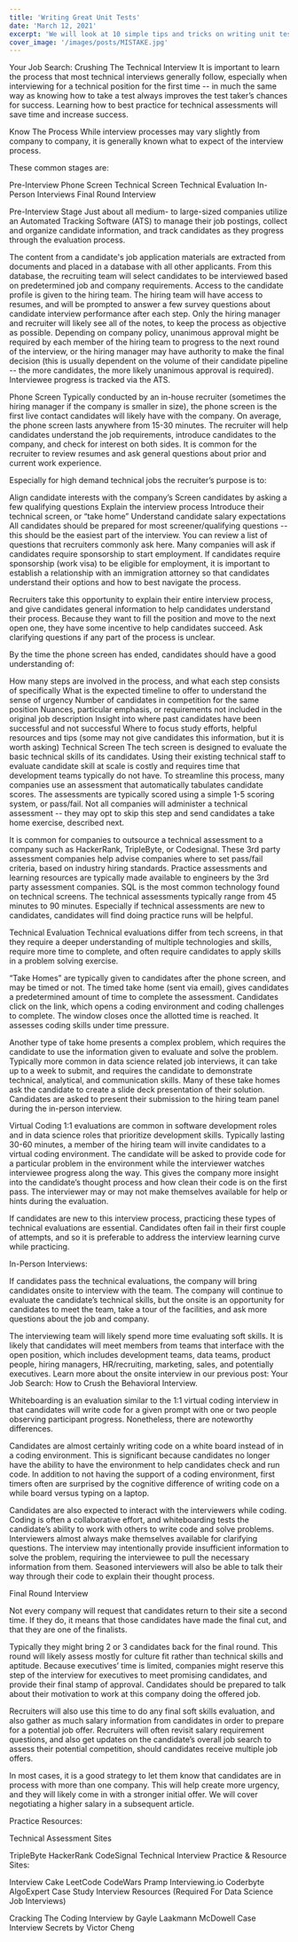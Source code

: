 ```yaml
---
title: 'Writing Great Unit Tests'
date: 'March 12, 2021'
excerpt: 'We will look at 10 simple tips and tricks on writing unit tests in JavaScript'
cover_image: '/images/posts/MISTAKE.jpg'
---
```


Your Job Search: Crushing The Technical Interview
It is important to learn the process that most technical interviews generally follow, especially when interviewing for a technical position for the first time -- in much the same way as knowing how to take a test always improves the test taker’s chances for success. Learning how to best practice for technical assessments will save time and increase success.

Know The Process
While interview processes may vary slightly from company to company, it is generally known what to expect of the interview process.

These common stages are:

Pre-Interview
Phone Screen
Technical Screen
Technical Evaluation
In-Person Interviews
Final Round Interview

Pre-Interview Stage
Just about all medium- to large-sized companies utilize an Automated Tracking Software (ATS) to manage their job postings, collect and organize candidate information, and track candidates as they progress through the evaluation process.

The content from a candidate's job application materials are extracted from documents and placed in a database with all other applicants. From this database, the recruiting team will select candidates to be interviewed based on predetermined job and company requirements. Access to the candidate profile is given to the hiring team. The hiring team will have access to resumes, and will be prompted to answer a few survey questions about candidate interview performance after each step. Only the hiring manager and recruiter will likely see all of the notes, to keep the process as objective as possible. Depending on company policy, unanimous approval might be required by each member of the hiring team to progress to the next round of the interview, or the hiring manager may have authority to make the final decision (this is usually dependent on the volume of their candidate pipeline -- the more candidates, the more likely unanimous approval is required). Interviewee progress is tracked via the ATS.

Phone Screen
Typically conducted by an in-house recruiter (sometimes the hiring manager if the company is smaller in size), the phone screen is the first live contact candidates will likely have with the company. On average, the phone screen lasts anywhere from 15-30 minutes. The recruiter will help candidates understand the job requirements, introduce candidates to the company, and check for interest on both sides. It is common for the recruiter to review resumes and ask general questions about prior and current work experience.

Especially for high demand technical jobs the recruiter’s purpose is to:

Align candidate interests with the company’s
Screen candidates by asking a few qualifying questions
Explain the interview process
Introduce their technical screen, or “take home”
Understand candidate salary expectations
All candidates should be prepared for most screener/qualifying questions -- this should be the easiest part of the interview. You can review a list of questions that recruiters commonly ask here. Many companies will ask if candidates require sponsorship to start employment. If candidates require sponsorship (work visa) to be eligible for employment, it is important to establish a relationship with an immigration attorney so that candidates understand their options and how to best navigate the process.

Recruiters take this opportunity to explain their entire interview process, and give candidates general information to help candidates understand their process. Because they want to fill the position and move to the next open one, they have some incentive to help candidates succeed. Ask clarifying questions if any part of the process is unclear.

By the time the phone screen has ended, candidates should have a good understanding of:

How many steps are involved in the process, and what each step consists of specifically
What is the expected timeline to offer to understand the sense of urgency
Number of candidates in competition for the same position
Nuances, particular emphasis, or requirements not included in the original job description
Insight into where past candidates have been successful and not successful
Where to focus study efforts, helpful resources and tips (some may not give candidates this information, but it is worth asking)
Technical Screen
The tech screen is designed to evaluate the basic technical skills of its candidates. Using their existing technical staff to evaluate candidate skill at scale is costly and requires time that development teams typically do not have. To streamline this process, many companies use an assessment that automatically tabulates candidate scores. The assessments are typically scored using a simple 1-5 scoring system, or pass/fail. Not all companies will administer a technical assessment -- they may opt to skip this step and send candidates a take home exercise, described next.

It is common for companies to outsource a technical assessment to a company such as HackerRank, TripleByte, or Codesignal. These 3rd party assessment companies help advise companies where to set pass/fail criteria, based on industry hiring standards. Practice assessments and learning resources are typically made available to engineers by the 3rd party assessment companies. SQL is the most common technology found on technical screens. The technical assessments typically range from 45 minutes to 90 minutes. Especially if technical assessments are new to candidates, candidates will find doing practice runs will be helpful.

Technical Evaluation
Technical evaluations differ from tech screens, in that they require a deeper understanding of multiple technologies and skills, require more time to complete, and often require candidates to apply skills in a problem solving exercise.

“Take Homes” are typically given to candidates after the phone screen, and may be timed or not. The timed take home (sent via email), gives candidates a predetermined amount of time to complete the assessment. Candidates click on the link, which opens a coding environment and coding challenges to complete. The window closes once the allotted time is reached. It assesses coding skills under time pressure.

Another type of take home presents a complex problem, which requires the candidate to use the information given to evaluate and solve the problem. Typically more common in data science related job interviews, it can take up to a week to submit, and requires the candidate to demonstrate technical, analytical, and communication skills. Many of these take homes ask the candidate to create a slide deck presentation of their solution. Candidates are asked to present their submission to the hiring team panel during the in-person interview.

Virtual Coding 1:1 evaluations are common in software development roles and in data science roles that prioritize development skills. Typically lasting 30-60 minutes, a member of the hiring team will invite candidates to a virtual coding environment. The candidate will be asked to provide code for a particular problem in the environment while the interviewer watches interviewee progress along the way. This gives the company more insight into the candidate’s thought process and how clean their code is on the first pass. The interviewer may or may not make themselves available for help or hints during the evaluation.

If candidates are new to this interview process, practicing these types of technical evaluations are essential. Candidates often fail in their first couple of attempts, and so it is preferable to address the interview learning curve while practicing.

In-Person Interviews:

If candidates pass the technical evaluations, the company will bring candidates onsite to interview with the team. The company will continue to evaluate the candidate’s technical skills, but the onsite is an opportunity for candidates to meet the team, take a tour of the facilities, and ask more questions about the job and company.

The interviewing team will likely spend more time evaluating soft skills. It is likely that candidates will meet members from teams that interface with the open position, which includes development teams, data teams, product people, hiring managers, HR/recruiting, marketing, sales, and potentially executives. Learn more about the onsite interview in our previous post: Your Job Search: How to Crush the Behavioral Interview.

Whiteboarding is an evaluation similar to the 1:1 virtual coding interview in that candidates will write code for a given prompt with one or two people observing participant progress. Nonetheless, there are noteworthy differences.

Candidates are almost certainly writing code on a white board instead of in a coding environment. This is significant because candidates no longer have the ability to have the environment to help candidates check and run code. In addition to not having the support of a coding environment, first timers often are surprised by the cognitive difference of writing code on a while board versus typing on a laptop.

Candidates are also expected to interact with the interviewers while coding. Coding is often a collaborative effort, and whiteboarding tests the candidate’s ability to work with others to write code and solve problems. Interviewers almost always make themselves available for clarifying questions. The interview may intentionally provide insufficient information to solve the problem, requiring the interviewee to pull the necessary information from them. Seasoned interviewers will also be able to talk their way through their code to explain their thought process.

Final Round Interview

Not every company will request that candidates return to their site a second time. If they do, it means that those candidates have made the final cut, and that they are one of the finalists.

Typically they might bring 2 or 3 candidates back for the final round. This round will likely assess mostly for culture fit rather than technical skills and aptitude. Because executives’ time is limited, companies might reserve this step of the interview for executives to meet promising candidates, and provide their final stamp of approval. Candidates should be prepared to talk about their motivation to work at this company doing the offered job.

Recruiters will also use this time to do any final soft skills evaluation, and also gather as much salary information from candidates in order to prepare for a potential job offer. Recruiters will often revisit salary requirement questions, and also get updates on the candidate’s overall job search to assess their potential competition, should candidates receive multiple job offers.

In most cases, it is a good strategy to let them know that candidates are in process with more than one company. This will help create more urgency, and they will likely come in with a stronger initial offer. We will cover negotiating a higher salary in a subsequent article.

Practice Resources:

Technical Assessment Sites

TripleByte
HackerRank
CodeSignal
Technical Interview Practice & Resource Sites:

Interview Cake
LeetCode
CodeWars
Pramp
Interviewing.io
Coderbyte
AlgoExpert
Case Study Interview Resources (Required For Data Science Job Interviews)

Cracking The Coding Interview by Gayle Laakmann McDowell
Case Interview Secrets by Victor Cheng
